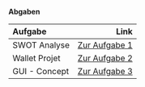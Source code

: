 **Abgaben**


| Aufgabe | Link |
| :----------- | -----------: |
| SWOT Analyse | [Zur Aufgabe 1](https://philippjenny.github.io/IFD/A1_SWOT/) |
| Wallet Projet |[Zur Aufgabe 2](https://github.com/philippjenny/IFD/blob/main/A2_Wallet/WalletPrototype.pdf) |
| GUI - Concept |[Zur Aufgabe 3](https://github.com/philippjenny/IFD/blob/main/A3/) |

